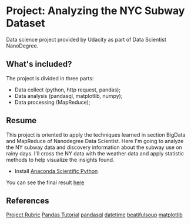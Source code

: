 # Project: Analyzing the NYC Subway Dataset

Data science project provided by Udacity as part of Data Scientist NanoDegree.

## What's included?

The project is divided in three parts:
* Data collect (python, http request, pandas);
* Data analysis (pandasql, matplotlib, numpy);
* Data processing (MapReduce);

## Resume

This project is oriented to apply the techniques learned in section BigData and MapReduce of Nanodegree Data Scientist.
Here I'm going to analyze the NY subway data and discovery information about the subway use on rainy days.
I'll cross the NY data with the weather data and apply statistic methods to help visualize the insights found.

* Install [Anaconda Scientific Python]()

You can see the final result [here]()

## References

[Project Rubric](https://docs.google.com/document/d/1ZWdmlEgtRhreyN7AaiEfoYP70GqxOZqrajWtzIov8HM/pub?embedded=True)
[Pandas Tutorial](https://www.dataquest.io/blog/pandas-python-tutorial/)
[pandasql](https://pypi.org/project/pandasql/)
[datetime](https://docs.python.org/3/library/datetime.html)
[beatifulsoup](https://www.crummy.com/software/BeautifulSoup/bs4/doc/)
[matplotlib](https://matplotlib.org/)